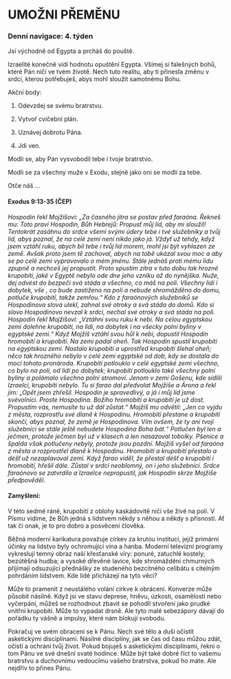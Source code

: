 # UMOŽNI PŘEMĚNU

### Denní navigace: 4. týden

Jsi východně od Egypta a prcháš do pouště.

Izraelité konečně vidí hodnotu opuštění Egypta. Všímej si falešných bohů, které Pán ničí ve tvém životě. Nech tuto realitu, aby ti přinesla změnu v srdci, kterou potřebuješ, abys mohl sloužit samotnému Bohu.


Akční body:
1. Odevzdej se svému bratrstvu.

2. Vytvoř cvičební plán.

3. Uznávej dobrotu Pána.

4. Jdi ven.

Modli se, aby Pán vysvobodil tebe i tvoje bratrstvo.

Modli se za všechny muže v Exodu, stejně jako oni se modlí za tebe.

Otče náš …


#### Exodus 9:13-35 (ČEP)
*Hospodin řekl Mojžíšovi: „Za časného jitra se postav před faraóna. Řekneš mu: Toto praví Hospodin, Bůh Hebrejů: Propusť můj lid, aby mi sloužil! Tentokrát zasáhnu do srdce všemi svými údery tebe i tvé služebníky a tvůj lid, abys poznal, že na celé zemi není nikdo jako já. Vždyť už tehdy, když jsem vztáhl ruku, abych bil tebe i tvůj lid morem, mohl jsi být vyhlazen ze země. Avšak proto jsem tě zachoval, abych na tobě ukázal svou moc a aby se po celé zemi vypravovalo o mém jménu. Stále jednáš proti mému lidu zpupně a nechceš jej propustit. Proto spustím zítra v tuto dobu tak hrozné krupobití, jaké v Egyptě nebylo ode dne jeho vzniku až do nynějška. Nuže, dej odvést do bezpečí svá stáda a všechno, co máš na poli. Všechny lidi i dobytek, vše , co bude zastiženo na poli a nebude shromážděno do domu, potluče krupobití, takže zemřou.“ Kdo z faraónových služebníků se Hospodinova slova ulekl, zahnal své otroky a svá stáda do domů. Kdo si slovo Hospodinovo nevzal k srdci, nechal své otroky a svá stáda na poli. Hospodin řekl Mojžíšovi: „Vztáhni svou ruku k nebi. Na celou egyptskou zemi dolehne krupobití, na lidi, na dobytek i na všecky polní byliny v egyptské zemi.“ Když Mojžíš vztáhl svou hůl k nebi, dopustil Hospodin hromobití a krupobití. Na zemi padal oheň. Tak Hospodin spustil krupobití na egyptskou zemi. Nastalo krupobití a uprostřed krupobití šlehal oheň; něco tak hrozného nebylo v celé zemi egyptské od dob, kdy se dostala do moci tohoto pronároda. Krupobití potlouklo v celé egyptské zemi všechno, co bylo na poli, od lidí po dobytek; krupobití potlouklo také všechny polní byliny a polámalo všechno polní stromoví. Jenom v zemi Gošenu, kde sídlili Izraelci, krupobití nebylo. Tu si farao dal předvolat Mojžíše a Árona a řekl jim: „Opět jsem zhřešil. Hospodin je spravedlivý, a já i můj lid jsme svévolníci. Proste Hospodina. Božího hromobití a krupobití je už dost. Propustím vás, nemusíte tu už dál zůstat.“ Mojžíš mu odvětil: „Jen co vyjdu z města, rozprostřu své dlaně k Hospodinu. Hromobití přestane a krupobití skončí, abys poznal, že země je Hospodinova. Vím ovšem, že ty ani tvoji služebníci se stále ještě nebudete Hospodina Boha bát.“ Potlučen byl len a ječmen, protože ječmen byl už v klasech a len nasazoval tobolky. Pšenice a špalda však potlučeny nebyly, protože jsou pozdní. Mojžíš vyšel od faraóna z města a rozprostřel dlaně k Hospodinu. Hromobití a krupobití přestalo a déšť už nezaplavoval zemi. Když farao viděl, že přestal déšť a krupobití i hromobití, hřešil dále. Zůstal v srdci neoblomný, on i jeho služebníci. Srdce faraónovo se zatvrdilo a Izraelce nepropustil, jak Hospodin skrze Mojžíše předpověděl.*

#### Zamyšlení:
V této sedmé ráně, krupobití z oblohy kaskádovitě ničí vše živé na poli. V Písmu vidíme, že Bůh jedná s lidstvem někdy s něhou a někdy s přísností. Ať tak či onak, je to pro dobro a posvěcení člověka.

Běžná moderní karikatura považuje církev za krutou instituci,  jejíž primární účinky na lidstvo byly ochromující vina a hanba. Moderní televizní programy vykreslují temný obraz naší křesťanské víry: ponuré, zatuchlé kostely; bezútěšná hudba; a vysoké dřevěné lavice, kde shromáždění chmurných přijímají odsuzující přednášky ze studeného bezcitného celibátu s citelným pohrdáním lidstvem. Kde lidé přicházejí na tyto věci?

Může to pramenit z neustálého volání církve k obrácení. Konverze může působit násilně. Když jsi ve stavu deprese, hněvu, úzkosti, osamělosti nebo vyčerpání, můžeš se rozhodnout zbavit se pohodlí stvoření jako prudké vnitřní krupobití. Může to vypadat drsně. Ale tyto malé sebezápory dávají do pořádku ty vášně a impulsy, které nám blokují svobodu.

Pokračuj ve svém obracení se k Pánu. Nech své tělo a duši očistit asketickými disciplínami. Násilné disciplíny, jak se čas od času můžou zdát, očistí a ochrání tvůj život. Pokud bojuješ s asketickými disciplínami, řekni o tom Pánu ve své dnešní svaté hodince. Může být také dobré říct to vašemu bratrstvu a duchovnímu vedoucímu vašeho bratrstva, pokud ho máte. Ale nejdřív to přines Pánu.
